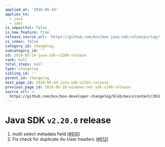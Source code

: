 ```yaml
---
applied_at: '2018-05-24'
applies_to:
  - java
  - sdks
is_impactful: false
is_new_feature: true
release_source_url: 'https://github.com/box/box-java-sdk/releases/tag/v2.20.0'
is_index: false
category_id: changelog
subcategory_id: ''
id: 2018-05-24-java-sdk-v2200-release
rank: null
total_steps: null
type: changelog
sibling_id: ''
parent_id: changelog
next_page_id: 2018-06-04-java-sdk-v2201-release
previous_page_id: 2018-05-10-windows-net-sdk-v390-release
source_url: >-
  https://github.com/box/box-developer-changelog/blob/main/content/2018/05-24-java-sdk-v2200-release.md
---
```

# Java SDK `v2.20.0` release

1. multi select metadata field ([#610](https://github.com/box/box-java-sdk/pull/610))
2. Fix check for duplicate As-User headers ([#612](https://github.com/box/box-java-sdk/pull/612))
